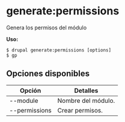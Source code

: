 # generate:permissions
Genera los permisos del módulo

**Uso:**
```
$ drupal generate:permissions [options]
$ gp  
```

## Opciones disponibles
Opción | Detalles
-------|-------------
--module | Nombre del módulo.
--permissions | Crear permisos.
